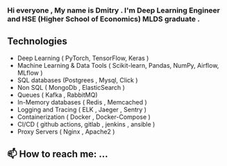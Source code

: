 ### Hi everyone , My  name is Dmitry  . I'm Deep Learning Engineer and  HSE (Higher School of Economics) MLDS graduate .

## Technologies
- Deep Learning  ( PyTorch, TensorFlow, Keras ) 
- Machine Learning & Data Tools  ( Scikit-learn, Pandas, NumPy, Airflow, MLflow )
- SQL  databases (Postgrees , Mysql, Click ) 
- Non SQL ( MongoDb , ElasticSearch ) 
- Queues ( Kafka , RabbitMQ) 
- In-Memory databases ( Redis , Memcached ) 
- Logging  and  Tracing   ( ELK , Jaeger ,  Sentry ) 
- Containerization ( Docker , Docker-Compose ) 
- CI/CD ( github actions, gitlab , jenkins , ansible ) 
- Proxy Servers ( Nginx , Apache2 ) 



## 📫 How to reach me: ...

<!--
**Dmitry426/Dmitry426** is a ✨ _special_ ✨ repository because its `README.md` (this file) appears on your GitHub profile.

Here are some ideas to get you started:

- 🔭 I’m currently working on ...
- 🌱 I’m currently learning ...
- 👯 I’m looking to collaborate on ...
- 🤔 I’m looking for help with ...
- 💬 Ask me about ...
- 📫 How to reach me: ...
- 😄 Pronouns: ...
- ⚡ Fun fact: ...
-->
